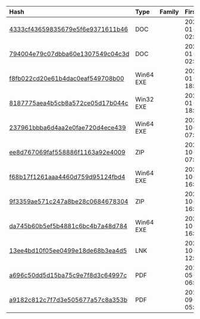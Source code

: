 |Hash|Type|Family|First_Seen|Name|
|:--|:--|:--|:--|:--|
|[4333cf43659835679e5f6e9371611b46](https://www.virustotal.com/gui/file/4333cf43659835679e5f6e9371611b46)|DOC||2024-01-02 02:28:22| |
|[794004e79c07dbba60e1307549c04c3d](https://www.virustotal.com/gui/file/794004e79c07dbba60e1307549c04c3d)|DOC||2024-01-02 02:28:22| |
|[f8fb022cd20e61b4dac0eaf549708b00](https://www.virustotal.com/gui/file/f8fb022cd20e61b4dac0eaf549708b00)|Win64 EXE||2024-01-01 18:53:25|C:\Users\user\AppData\Local\Temp\RuntimeBroker.exe|
|[8187775aea4b5cb8a572ce05d17b044c](https://www.virustotal.com/gui/file/8187775aea4b5cb8a572ce05d17b044c)|Win32 EXE||2024-01-01 18:48:15|C:\Users\user\AppData\Local\Temp\beqy5vnl.meu\file|
|[237961bbba6d4aa2e0fae720d4ece439](https://www.virustotal.com/gui/file/237961bbba6d4aa2e0fae720d4ece439)|Win64 EXE||2023-10-27 07:28:01| |
|[ee8d767069faf558886f1163a92e4009](https://www.virustotal.com/gui/file/ee8d767069faf558886f1163a92e4009)|ZIP||2023-10-27 07:26:55|file1.zip|
|[f68b17f1261aaa4460d759d95124fbd4](https://www.virustotal.com/gui/file/f68b17f1261aaa4460d759d95124fbd4)|Win64 EXE||2023-10-18 16:20:05|C:\Users\user\AppData\Local\Temp\upc0cjgn.nby\file|
|[9f3359ae571c247a8be28c0684678304](https://www.virustotal.com/gui/file/9f3359ae571c247a8be28c0684678304)|ZIP||2023-10-18 16:19:34|file1.zip|
|[da745b60b5ef5b4881c6bc4b7a48d784](https://www.virustotal.com/gui/file/da745b60b5ef5b4881c6bc4b7a48d784)|Win64 EXE||2023-10-18 16:17:56|file.exe|
|[13ee4bd10f05ee0499e18de68b3ea4d5](https://www.virustotal.com/gui/file/13ee4bd10f05ee0499e18de68b3ea4d5)|LNK||2023-10-17 12:43:54| |
|[a696c50dd5d15ba75c9e7f8d3c64997c](https://www.virustotal.com/gui/file/a696c50dd5d15ba75c9e7f8d3c64997c)|PDF||2017-05-24 06:07:10|dsopnom.pdf|
|[a9182c812c7f7d3e505677a57c8a353b](https://www.virustotal.com/gui/file/a9182c812c7f7d3e505677a57c8a353b)|PDF||2015-09-17 05:15:41|BlankIPR.pdf|

